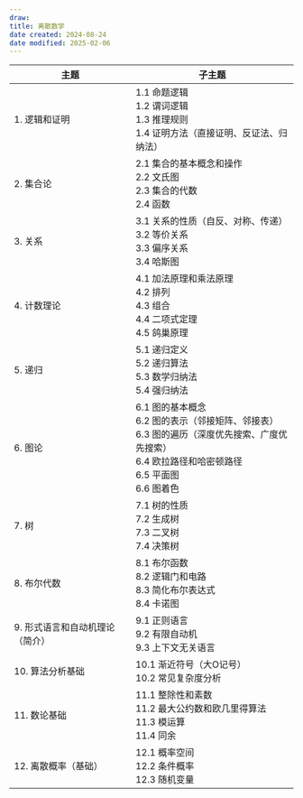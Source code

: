 ```yaml
---
draw:
title: 离散数学
date created: 2024-08-24
date modified: 2025-02-06
---
```


| 主题 | 子主题 |
|------|--------|
| 1. 逻辑和证明 | 1.1 命题逻辑<br>1.2 谓词逻辑<br>1.3 推理规则<br>1.4 证明方法（直接证明、反证法、归纳法）|
| 2. 集合论 | 2.1 集合的基本概念和操作<br>2.2 文氏图<br>2.3 集合的代数<br>2.4 函数 |
| 3. 关系 | 3.1 关系的性质（自反、对称、传递）<br>3.2 等价关系<br>3.3 偏序关系<br>3.4 哈斯图 |
| 4. 计数理论 | 4.1 加法原理和乘法原理<br>4.2 排列<br>4.3 组合<br>4.4 二项式定理<br>4.5 鸽巢原理 |
| 5. 递归 | 5.1 递归定义<br>5.2 递归算法<br>5.3 数学归纳法<br>5.4 强归纳法 |
| 6. 图论 | 6.1 图的基本概念<br>6.2 图的表示（邻接矩阵、邻接表）<br>6.3 图的遍历（深度优先搜索、广度优先搜索）<br>6.4 欧拉路径和哈密顿路径<br>6.5 平面图<br>6.6 图着色 |
| 7. 树 | 7.1 树的性质<br>7.2 生成树<br>7.3 二叉树<br>7.4 决策树 |
| 8. 布尔代数 | 8.1 布尔函数<br>8.2 逻辑门和电路<br>8.3 简化布尔表达式<br>8.4 卡诺图 |
| 9. 形式语言和自动机理论（简介）| 9.1 正则语言<br>9.2 有限自动机<br>9.3 上下文无关语言 |
| 10. 算法分析基础 | 10.1 渐近符号（大O记号）<br>10.2 常见复杂度分析 |
| 11. 数论基础 | 11.1 整除性和素数<br>11.2 最大公约数和欧几里得算法<br>11.3 模运算<br>11.4 同余 |
| 12. 离散概率（基础）| 12.1 概率空间<br>12.2 条件概率<br>12.3 随机变量 |
